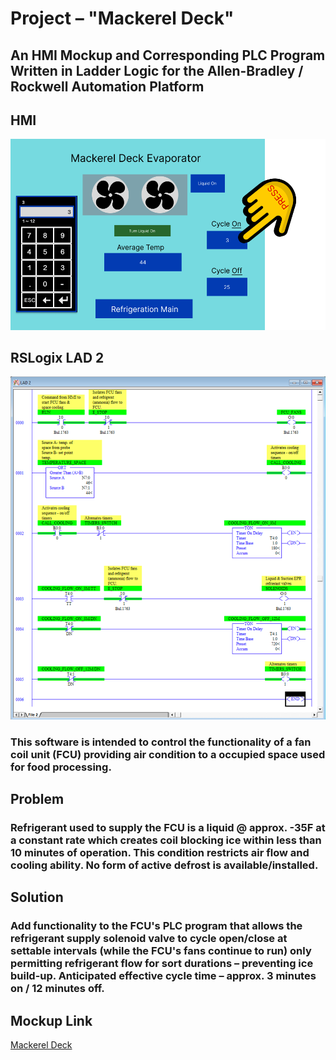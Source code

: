 # Project – "Mackerel Deck"

## An HMI Mockup and Corresponding PLC Program Written in Ladder Logic for the Allen-Bradley / Rockwell Automation Platform

## HMI

![HMI](https://github.com/NH3R717/Mackerel_Deck/blob/7465bdef17d5803bb689ffb2c7ee5f94d6336661/Assets/Mackerel%20HMI.png?raw=true)

## RSLogix LAD 2

![PLC](https://github.com/NH3R717/Mackerel_Deck/blob/d67ed124dcaba8a883d179c7d2b1ddb29db7c5c6/Assets/Mackerel_Deck_LAD_2.png?raw=true)

### This software is intended to control the functionality of a fan coil unit (FCU) providing air condition to a occupied space used for food processing.

## Problem

### Refrigerant used to supply the FCU is a liquid @ approx. -35F at a constant rate which creates coil blocking ice within less than 10 minutes of operation. This condition restricts air flow and cooling ability. No form of active defrost is available/installed.

## Solution

### Add functionality to the FCU's PLC program that allows the refrigerant supply solenoid valve to cycle open/close at settable intervals (while the FCU's fans continue to run) only permitting refrigerant flow for sort durations – preventing ice build-up. Anticipated effective cycle time – approx. 3 minutes on / 12 minutes off.

## Mockup Link

[Mackerel Deck](https://www.plcfiddle.com/fiddles/f9a0e3f8-c6e4-46c7-9072-eb28f5b64c19)
